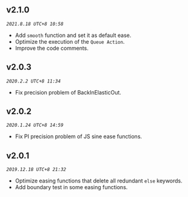 ## v2.1.0
_`2021.8.18 UTC+8 10:58`_

* Add `smooth` function and set it as default ease.
* Optimize the execution of the `Queue Action`.  
* Improve the code comments.


## v2.0.3
_`2020.2.2 UTC+8 11:34`_

* Fix precision problem of BackInElasticOut.


## v2.0.2
_`2020.1.24 UTC+8 14:59`_

* Fix PI precision problem of JS sine ease functions.


## v2.0.1
_`2019.12.18 UTC+8 21:32`_

* Optimize easing functions that delete all redundant `else` keywords.
* Add boundary test in some easing functions. 


